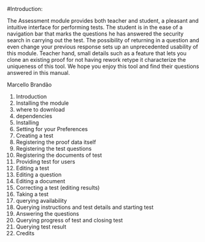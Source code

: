 #Introduction:

The Assessment module provides both teacher and student, a pleasant and intuitive interface for performing tests. The student is in the ease of a navigation bar that marks the questions he has answered the security search in carrying out the test. The possibility of returning in a question and even change your previous response sets up an unprecedented usability of this module. Teacher hand, small details such as a feature that lets you clone an existing proof for not having rework retype it characterize the uniqueness of this tool. We hope you enjoy this tool and find their questions answered in this manual.

Marcello Brandão


1. Introduction
2. Installing the module
  3. where to download
  4. dependencies
  5. Installing
6. Setting for your Preferences
7. Creating a test
  8. Registering the proof data itself
  9. Registering the test questions
  10. Registering the documents of test
  11. Providing test for users
12. Editing a test
  13. Editing a question
  14. Editing a document
15. Correcting a test (editing results)
16. Taking a test
  17. querying availability
  18. Querying instructions and test details and starting test
  19. Answering the questions
  20. Querying progress of test and closing test
  21. Querying test result
22. Credits
